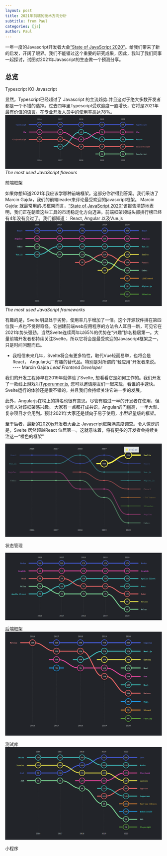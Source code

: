 ```yaml
---
layout: post
title: 2021年前端的技术方向分析
subtitle: from Paul
categories: [js]
author: Paul
---
```


一年一度的Javascript开发者大会[“State of JavaScript 2020”](https://2020.stateofjs.com/zh-Hans/)。给我们带来了新的启发，开阔了眼界。我们不能错过这个重要的研究成果，因此，我叫了我们同事一起探讨，试图对2021年Javascript的生态做一个预测分享。

## 总览

Typescript KO Javascript

显然，Typescript已经超过了 Javascript 的主流趋势.并且这对于绝大多数开发者都是一个不错的选择。过去四年里Typescript受欢迎度一直增长，它将是2021年最有价值的语言。在专业开发人员中的使用率高达78%。
![js](/img/frontend2021/State-of-JS-Typescript-usage_.png)
*The most used JavaScript flavours*

前端框架

如果你想知道2021年我应该学哪种前端框架。这部分你讲得到答案。我们采访了Marcin Gajda，我们的前端leader来评论最受欢迎的javascript框架。
Marcin Gajda: 就最常用的JS框架而言，[“State of JavaScript 2020”](https://2020.stateofjs.com/zh-Hans/)该报告清楚地表明，我们正在朝着这些工具的市场稳定化方向迈进。前端框架领域头部排行榜已经有4年没有变过了。我们都知道： React, Angular 以及Vue.js
![js](/img/frontend2021/State-of-JS-the-most-used-Javascript-frameworks_.png)
*The most used JavaScript frameworks*

有趣的是，Svelte明显处于劣势，使用率几乎增加了一倍。这个开源软件排在第四位我一点也不觉得奇怪。它创建前端web应用程序的方法令人耳目一新，可见它在2021年势头强劲。当然Svelte连续两年以65%的优势在“兴趣”排名稳居第一。大量前端开发者都持续关注Svelte，所以它将会是最受欢迎的Javascript框架之一，只是时间问题而已。

- 我相信未来几年，Svelte将会有更多特性，取代Vue轻而易举，也将会是React， Angular大厂有趣的替代品。特别是对所谓的“轻应用”开发者来说。  
    ---- Marcin Gajda *Lead Frontend Developer*

我们的开发工程师早在2019年就体验了Svelte, 想看看它是如何工作的。我们开发了一款线上游戏叫[Typerunner.js](https://tsh.io/typerunner/game/d95c099f-13b8-4ed9-8649-fb39d858ab49), 您可以邀请朋友们一起来玩，看谁的手速快。Svelte运行的体验还是很不错的，并且我们会持续关注它进一步的发展。

此外，Angularjs在榜上的排名也很有意思。尽管有超过一半的开发者在使用，但少有人对该框架感兴趣。 大家有一点都打成共识，Angular的门槛高，一半大型、复杂项目才会用到。预计2021年大家还是倾向于易于使用，小型轻量级的框架。

至于后者，最新的2020js开发者大会上 Javascript框架满意度调查。令人惊讶的是，Svelte 居然超越React 位居第一。这就意味着，将有更多的开发者会持续关注这一“橙色的框架”

![js](/img/frontend2021/State-of-JS-the-most-used-Javascript-frameworks-Svelte_.png)


状态管理

![js](/img/frontend2021/State-of-JS-data-layer-usage_.png)


后端框架
![js](/img/frontend2021/State-of-JS-backend-frameworks_.png)

测试库
![js](/img/frontend2021/State-of-JS-testing-JavaScript-trends-2021_.png)

小程序

